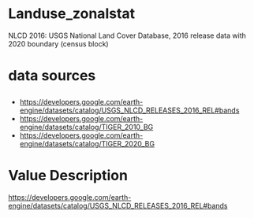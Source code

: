 # Landuse_zonalstat
NLCD 2016: USGS National Land Cover Database, 2016 release data with 2020 boundary (census block)

# data sources <p>
* https://developers.google.com/earth-engine/datasets/catalog/USGS_NLCD_RELEASES_2016_REL#bands
* https://developers.google.com/earth-engine/datasets/catalog/TIGER_2010_BG
* https://developers.google.com/earth-engine/datasets/catalog/TIGER_2020_BG

# Value	Description
https://developers.google.com/earth-engine/datasets/catalog/USGS_NLCD_RELEASES_2016_REL#bands
